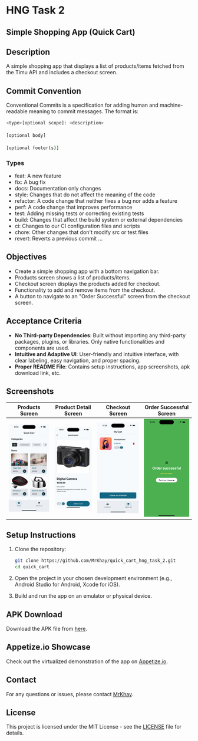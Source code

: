 # HNG Task 2

## Simple Shopping App (Quick Cart)

## Description

A simple shopping app that displays a list of products/items fetched from the Timu API and includes a checkout screen.

## Commit Convention

Conventional Commits is a specification for adding human and machine-readable meaning to commit messages. The format is:

```bash
<type>[optional scope]: <description>

[optional body]

[optional footer(s)]
```

### Types

- feat: A new feature
- fix: A bug fix
- docs: Documentation only changes
- style: Changes that do not affect the meaning of the code
- refactor: A code change that neither fixes a bug nor adds a feature
- perf: A code change that improves performance
- test: Adding missing tests or correcting existing tests
- build: Changes that affect the build system or external dependencies
- ci: Changes to our CI configuration files and scripts
- chore: Other changes that don't modify src or test files
- revert: Reverts a previous commit
...

## Objectives

- Create a simple shopping app with a bottom navigation bar.
- Products screen shows a list of products/items.
- Checkout screen displays the products added for checkout.
- Functionality to add and remove items from the checkout.
- A button to navigate to an "Order Successful" screen from the checkout screen.

## Acceptance Criteria

- **No Third-party Dependencies**: Built without importing any third-party packages, plugins, or libraries. Only native functionalities and components are used.
- **Intuitive and Adaptive UI**: User-friendly and intuitive interface, with clear labeling, easy navigation, and proper spacing.
- **Proper README File**: Contains setup instructions, app screenshots, apk download link, etc.

## Screenshots

| Products Screen                                                                 | Product Detail Screen                                                             | Checkout  Screen                                                                  | Order Successful Screen                                                           |
|---------------------------------------------------------------------------------|----------------------------------------------------------------------------------|----------------------------------------------------------------------------------|-----------------------------------------------------------------------------------|
| ![Products Screen](screenshots/products_screen.png)                             | ![Product Detail Screen](screenshots/product_detail_screen.png)                   | ![Checkout Screen](screenshots/checkout_screen.png)                              | ![Order Successful Screen](screenshots/order_successful_screen.png)               |

## Setup Instructions

1. Clone the repository:

    ```sh
    git clone https://github.com/MrKhay/quick_cart_hng_task_2.git
    cd quick_cart
    ```

2. Open the project in your chosen development environment (e.g., Android Studio for Android, Xcode for iOS).

3. Build and run the app on an emulator or physical device.

## APK Download

Download the APK file from [here](https://github.com/MrKhay/quick_cart_hng_task_2/releases/tag/v1.0.0/app-release.apk).

## Appetize.io Showcase

Check out the virtualized demonstration of the app on [Appetize.io](https://appetize.io/app/b_rifmpmyuhzxbz4awsw3lxqu74y).

## Contact

For any questions or issues, please contact [MrKhay](https://x.com/iKhayDev).

## License

This project is licensed under the MIT License - see the [LICENSE](LICENSE) file for details.
